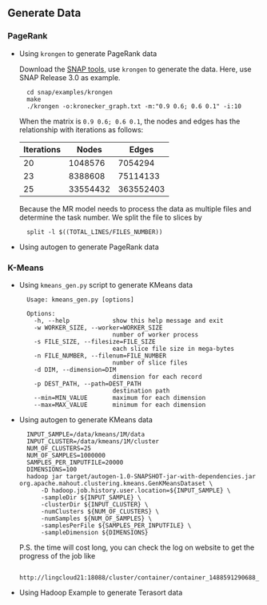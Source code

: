 ## Generate Data

### PageRank

* Using `krongen` to generate PageRank data

    Download the [SNAP tools][snap], use `krongen` to generate the data.
    Here, use SNAP Release 3.0 as example.

        cd snap/examples/krongen
        make
        ./krongen -o:kronecker_graph.txt -m:"0.9 0.6; 0.6 0.1" -i:10

    [snap]: https://snap.stanford.edu/snap/download.html

    When the matrix is `0.9 0.6; 0.6 0.1`, the nodes and edges has the relationship with iterations as follows:

    | Iterations | Nodes    | Edges     |
    |------------|----------|-----------|
    | 20         | 1048576  | 7054294   |
    | 23         | 8388608  | 75114133  |
    | 25         | 33554432 | 363552403 |

    Because the MR model needs to process the data as multiple files and determine the task number.
    We split the file to slices by

        split -l $((TOTAL_LINES/FILES_NUMBER))

* Using autogen to generate PageRank data

### K-Means

* Using `kmeans_gen.py` script to generate KMeans data

        Usage: kmeans_gen.py [options]

        Options:
          -h, --help            show this help message and exit
          -w WORKER_SIZE, --worker=WORKER_SIZE
                                number of worker process
          -s FILE_SIZE, --filesize=FILE_SIZE
                                each slice file size in mega-bytes
          -n FILE_NUMBER, --filenum=FILE_NUMBER
                                number of slice files
          -d DIM, --dimension=DIM
                                dimension for each record
          -p DEST_PATH, --path=DEST_PATH
                                destination path
          --min=MIN_VALUE       maximum for each dimension
          --max=MAX_VALUE       minimum for each dimension


* Using autogen to generate KMeans data

        INPUT_SAMPLE=/data/kmeans/1M/data
        INPUT_CLUSTER=/data/kmeans/1M/cluster
        NUM_OF_CLUSTERS=25
        NUM_OF_SAMPLES=1000000
        SAMPLES_PER_INPUTFILE=20000
        DIMENSIONS=100
        hadoop jar target/autogen-1.0-SNAPSHOT-jar-with-dependencies.jar org.apache.mahout.clustering.kmeans.GenKMeansDataset \
            -D hadoop.job.history.user.location=${INPUT_SAMPLE} \
            -sampleDir ${INPUT_SAMPLE} \
            -clusterDir ${INPUT_CLUSTER} \
            -numClusters ${NUM_OF_CLUSTERS} \
            -numSamples ${NUM_OF_SAMPLES} \
            -samplesPerFile ${SAMPLES_PER_INPUTFILE} \
            -sampleDimension ${DIMENSIONS}

    P.S. the time will cost long, you can check the log on website to get the progress of the job like

        http://lingcloud21:18088/cluster/container/container_1488591290688_0007_01_000001

* Using Hadoop Example to generate Terasort data

